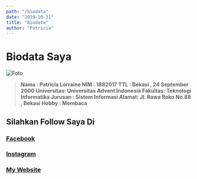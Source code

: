```yaml
---
path: "/biodata"
date: "2019-10-31"
title: "Biodata"
author: "Patricia"
---
```


# Biodata Saya


![Foto](https://scontent-sin2-2.xx.fbcdn.net/v/t1.0-9/48952627_2358333837786587_8645801344742981632_n.jpg?_nc_cat=101&_nc_oc=AQnLDSwdtxS0qkXTzHwmd1c91D_XrevGLtCyYw2DOtqq5w-TVboY5aakmHBtc3iYMK0&_nc_ht=scontent-sin2-2.xx&oh=c062113dceb2f291215aa3bd2f0657c8&oe=5E635DE2)
> **Nama : Patricia Lorraine
NIM :	1882017
 TTL	: Bekasi , 24 September 2000
Universitas:	Universitas Advent Indonesia
Fakultas:	Teknologi Informatika
Jurusan : Sistem Informasi
Alamat: Jl. Rawa Roko No.88 , Bekasi
Hobby : Membaca**

## Silahkan Follow Saya Di

### [Facebook](https://www.facebook.com/patricia.lora.925) 
### [Instagram](http://instagram.com/lorrainepatricia249) 
### [My Website](https://patriciaayunda.com)





